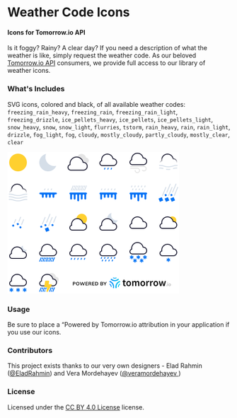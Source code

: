 Weather Code Icons
========

#### Icons for Tomorrow.io API ####
Is it foggy? Rainy? A clear day? If you need a description of what the weather is like, simply request the weather code. As our beloved [Tomorrow.io API](https://docs.tomorrow.io/) consumers, we provide full access to our library of weather icons. 

### What's Includes ###
SVG icons, colored and black, of all available weather codes: `freezing_rain_heavy`, `freezing_rain`, `freezing_rain_light`, `freezing_drizzle`, `ice_pellets_heavy`, `ice_pellets`, `ice_pellets_light`, `snow_heavy`, `snow`, `snow_light`, `flurries`, `tstorm`, `rain_heavy`, `rain`, `rain_light`, `drizzle`, `fog_light`, `fog`, `cloudy`, `mostly_cloudy`, `partly_cloudy`, `mostly_clear`, `clear`

![Weather Code Icons](./PREVIEW.svg)

### Usage ###
Be sure to place a “Powered by Tomorrow.io attribution in your application if you use our icons.

### Contributors ###
This project exists thanks to our very own designers - Elad Rahmin ([@EladRahmin](https://twitter.com/EladRahmin)) and Vera Mordehayev ([@veramordehayev
](https://twitter.com/veramordehayev))

### License ###
Licensed under the [CC BY 4.0 License](./LICENSE) license.
